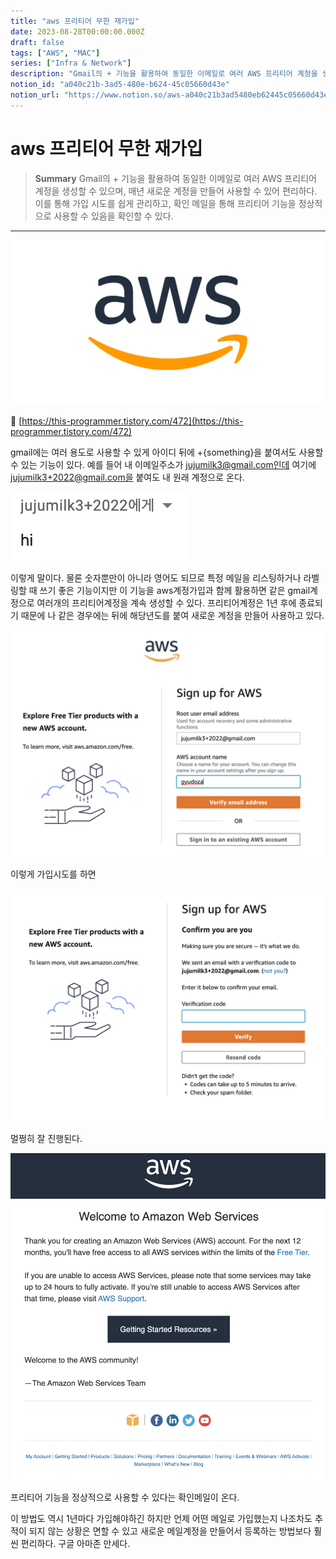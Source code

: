 ```yaml
---
title: "aws 프리티어 무한 재가입"
date: 2023-08-28T00:00:00.000Z
draft: false
tags: ["AWS", "MAC"]
series: ["Infra & Network"]
description: "Gmail의 + 기능을 활용하여 동일한 이메일로 여러 AWS 프리티어 계정을 생성할 수 있으며, 매년 새로운 계정을 만들어 사용할 수 있어 편리하다. 이를 통해 가입 시도를 쉽게 관리하고, 확인 메일을 통해 프리티어 기능을 정상적으로 사용할 수 있음을 확인할 수 있다."
notion_id: "a040c21b-3ad5-480e-b624-45c05660d43e"
notion_url: "https://www.notion.so/aws-a040c21b3ad5480eb62445c05660d43e"
---
```


# aws 프리티어 무한 재가입

> **Summary**
> Gmail의 + 기능을 활용하여 동일한 이메일로 여러 AWS 프리티어 계정을 생성할 수 있으며, 매년 새로운 계정을 만들어 사용할 수 있어 편리하다. 이를 통해 가입 시도를 쉽게 관리하고, 확인 메일을 통해 프리티어 기능을 정상적으로 사용할 수 있음을 확인할 수 있다.

---

![Image](image_4a0b3ade8a7b.png)


🔗 [https://this-programmer.tistory.com/472](https://this-programmer.tistory.com/472)

gmail에는 여러 용도로 사용할 수 있게 아이디 뒤에 +{something}을 붙여서도 사용할 수 있는 기능이 있다. 예를 들어 내 이메일주소가 jujumilk3@gmail.com인데 여기에 jujumilk3+2022@gmail.com을 붙여도 내 원래 계정으로 온다.

![Image](image_934b0d4206de.png)

이렇게 말이다. 물론 숫자뿐만이 아니라 영어도 되므로 특정 메일을 리스팅하거나 라벨링할 때 쓰기 좋은 기능이지만 이 기능을 aws계정가입과 함께 활용하면 같은 gmail계정으로 여러개의 프리티어계정을 계속 생성할 수 있다. 프리티어계정은 1년 후에 종료되기 때문에 나 같은 경우에는 뒤에 해당년도를 붙여 새로운 계정을 만들어 사용하고 있다.

![Image](image_fa53a0850cbd.png)

이렇게 가입시도를 하면

![Image](image_3efa480b33b5.png)

멀쩡히 잘 진행된다.

![Image](image_ba9ee654cd3a.png)

프리티어 기능을 정상적으로 사용할 수 있다는 확인메일이 온다.

이 방법도 역시 1년마다 가입해야하긴 하지만 언제 어떤 메일로 가입했는지 나조차도 추적이 되지 않는 상황은 면할 수 있고 새로운 메일계정을 만들어서 등록하는 방법보다 훨씬 편리하다. 구글 아마존 만세다.

